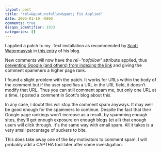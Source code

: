 ```yaml
---
layout: post
title: "rel=&quot;nofollow&quot; Fix Applied"
date: 2005-01-19 -0800
comments: true
disqus_identifier: 1933
categories: []
---
```

I applied a patch to my .Text installation as recommended by [Scott
Watermasysk](http://scottwater.com/blog/) in [this
entry](http://scottwater.com/blog/archive/2005/01/19/rel_nofollow_quickchange)
of his blog.

New comments will now have the *rel="nofollow"* attribute applied, thus
[preventing Google (and others) from indexing the
link](http://www.google.com/googleblog/2005/01/preventing-comment-spam.html)
and giving the comment spammers a higher page rank.

I found a slight problem with the patch. It works for URLs within the
body of the comment but if the user specifies a URL in the URL field, it
doesn't modify that URL. Thus you can still comment spam me, but only
one URL at a time. I posted a comment in Scott's blog about this.

In any case, I doubt this will stop the comment spam anyways. It may
well be good enough for the spammers to continue. Despite the fact that
their Google page rankings won't increase as a result, by spamming
enough sites, they'll get enough exposure on enough blogs (et all) that
enough users will click through. It's the same way with email spam. All
it takes is a very small percentage of suckers to bite.

This does take away one of the key motivators to comment spam. I will
probably add a CAPTHA tool later after some investigation.

